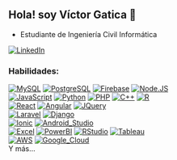 ## Hola! soy Víctor Gatica 👋
- Estudiante de Ingeniería Civil Informática

[![LinkedIn](https://img.shields.io/badge/LinkedIn-1575F9?style=for-the-badge&logo=linkedin&logoColor=white&labelColor=101010)](https://www.linkedin.com/in/gaticavm9/)


### Habilidades:
[![MySQL](https://img.shields.io/badge/MySQL-E87812?style=for-the-badge&logo=mysql&logoColor=white&labelColor=101010)]()
[![PostgreSQL](https://img.shields.io/badge/PostgreSQL-4479A1?style=for-the-badge&logo=postgresql&logoColor=white&labelColor=101010)]()
[![Firebase](https://img.shields.io/badge/Firebase-FFCA28?style=for-the-badge&logo=firebase&logoColor=white&labelColor=101010)]()
[![Node.JS](https://img.shields.io/badge/Node.JS-339933?style=for-the-badge&logo=node.js&logoColor=white&labelColor=101010)]()
</br>
[![JavaScript](https://img.shields.io/badge/JavaScript-F7DF1E?style=for-the-badge&logo=javascript&logoColor=white&labelColor=101010)]()
[![Python](https://img.shields.io/badge/Python-339933?style=for-the-badge&logo=java&logoColor=white&labelColor=101010)]()
[![PHP](https://img.shields.io/badge/PHP-777BB4?style=for-the-badge&logo=php&logoColor=white&labelColor=101010)]()
[![C++](https://img.shields.io/badge/C++-00599C?style=for-the-badge&logo=cplusplus&logoColor=white&labelColor=101010)]()
[![R](https://img.shields.io/badge/R-C1C3C6?style=for-the-badge&logo=r&logoColor=white&labelColor=101010)]()
</br>
[![React](https://img.shields.io/badge/React-61dafb?style=for-the-badge&logo=react&logoColor=white&labelColor=101010)]()
[![Angular](https://img.shields.io/badge/Angular-DD0031?style=for-the-badge&logo=angular&logoColor=white&labelColor=101010)]()
[![JQuery](https://img.shields.io/badge/JQuery-0769AD?style=for-the-badge&logo=jquery&logoColor=white&labelColor=101010)]()
</br>
[![Laravel](https://img.shields.io/badge/Laravel-FF2D20?style=for-the-badge&logo=laravel&logoColor=white&labelColor=101010)]()
[![Django](https://img.shields.io/badge/Django-092E20?style=for-the-badge&logo=django&logoColor=white&labelColor=101010)]()
</br>
[![Ionic](https://img.shields.io/badge/Ionic-1575F9?style=for-the-badge&logo=ionic&logoColor=white&labelColor=101010)]()
[![Android_Studio](https://img.shields.io/badge/Android_Studio-3DDC84?style=for-the-badge&logo=android-studio&logoColor=white&labelColor=101010)]()
</br>
[![Excel](https://img.shields.io/badge/Excel-217346?style=for-the-badge&logo=microsoftexcel&logoColor=white&labelColor=101010)]()
[![PowerBI](https://img.shields.io/badge/PowerBI-F2C811?style=for-the-badge&logo=powerbi&logoColor=white&labelColor=101010)]()
[![RStudio](https://img.shields.io/badge/RStudio-75AADB?style=for-the-badge&logo=rStudio&logoColor=white&labelColor=101010)]()
[![Tableau](https://img.shields.io/badge/Tableau-E97627?style=for-the-badge&logo=tableau&logoColor=white&labelColor=101010)]()
</br>
[![AWS](https://img.shields.io/badge/AWS-232F3E?style=for-the-badge&logo=amazon-aws&logoColor=white&labelColor=101010)]()
[![Google_Cloud](https://img.shields.io/badge/Google_Cloud-4285F4?style=for-the-badge&logo=googlecloud&logoColor=white&labelColor=101010)]()
</br>
Y más...

<!--
**gaticavm9/Gaticavm9** is a ✨ _special_ ✨ repository because its `README.md` (this file) appears on your GitHub profile.

Here are some ideas to get you started:

- 🔭 I’m currently working on ...
- 🌱 I’m currently learning ...
- 👯 I’m looking to collaborate on ...
- 🤔 I’m looking for help with ...
- 💬 Ask me about ...
- 📫 How to reach me: ...
- 😄 Pronouns: ...
- ⚡ Fun fact: ...
-->

